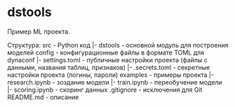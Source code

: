 # dstools
Пример ML проекта.

Структура:
    src - Python код
    |- dstools - основной модуль для построения моделей
    config - конфигурационные файлы в формате TOML для dynaconf
    |- settings.toml - публичные настройки проекта (файлы с данными, названия таблиц, признаков)
    |- .secrets.toml - секретные настройки проекта (логины, пароли)
    examples - примеры проекта
    |- research.ipynb - зоздание модели
    |- train.ipynb - переобучение модели
    |- scoring.ipynb - скоринг данных
    .gitignore - исключения для Git
    README.md - описание